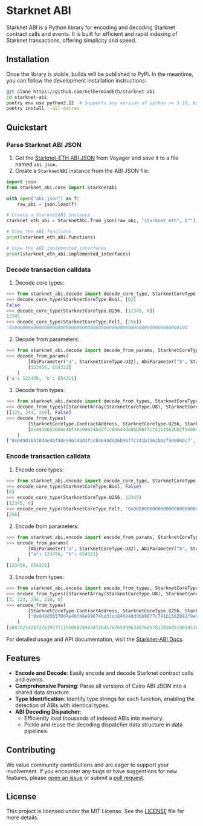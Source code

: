 # Starknet ABI

Starknet ABI is a Python library for encoding and decoding Starknet contract calls and events. It is built for efficient and rapid indexing of Starknet transactions, offering simplicity and speed.

## Installation

Once the library is stable, builds will be published to PyPi. In the meantime, you can follow the development installation instructions:

```bash
git clone https://github.com/nethermindEth/starknet-abi
cd starknet-abi
poetry env use python3.12  # Supports any version of python >= 3.10, but 3.12 is the fastest
poetry install --all-extras
```

## Quickstart

### Parse Starknet ABI JSON

1. Get the [Starknet-ETH ABI JSON](https://voyager.online/class/0x05ffbcfeb50d200a0677c48a129a11245a3fc519d1d98d76882d1c9a1b19c6ed) from Voyager and save it to a file named `abi.json`.
2. Create a `StarknetABI` instance from the ABI JSON file:

```python
import json
from starknet_abi.core import StarknetAbi

with open("abi.json") as f:
    raw_abi = json.load(f)

# Create a StarknetABI instance
starknet_eth_abi = StarknetAbi.from_json(raw_abi, "starknet_eth", b"")

# View the ABI functions
print(starknet_eth_abi.functions)

# View the ABI implemented interfaces
print(starknet_eth_abi.implemented_interfaces)
```

### Decode transaction calldata

1. Decode core types:

```python
>>> from starknet_abi.decode import decode_core_type, StarknetCoreType
>>> decode_core_type(StarknetCoreType.Bool, [0])
False
>>> decode_core_type(StarknetCoreType.U256, [12345, 0])
12345
>>> decode_core_type(StarknetCoreType.Felt, [256])
'0x0000000000000000000000000000000000000000000000000000000000000100'
```

2. Decode from parameters:

```python
>>> from starknet_abi.decode import decode_from_params, StarknetCoreType, AbiParameter
>>> decode_from_params(
        [AbiParameter("a", StarknetCoreType.U32), AbiParameter("b", StarknetCoreType.U32)],
        [123456, 654321]
    )
{'a': 123456, 'b': 654321}
```

3. Decode from types:

```python
>>> from starknet_abi.decode import decode_from_types, StarknetCoreType, StarknetArray
>>> decode_from_types([StarknetArray(StarknetCoreType.U8), StarknetCoreType.Bool], [3, 123, 244, 210, 0])
[[123, 244, 210], False]
>>> decode_from_types(
        [StarknetCoreType.ContractAddress, StarknetCoreType.U256, StarknetCoreType.Bool],
        [0x49d36570d4e46f48e99674bd3fcc84644ddd6b96f7c741b1562b82f9e004dc7, 250_000, 0, 1]
    )
['0x049d36570d4e46f48e99674bd3fcc84644ddd6b96f7c741b1562b82f9e004dc7', 250000, True]
```

### Encode transaction calldata

1. Encode core types:

```python
>>> from starknet_abi.encode import encode_core_type, StarknetCoreType
>>> encode_core_type(StarknetCoreType.Bool, False)
[0]
>>> encode_core_type(StarknetCoreType.U256, 12345)
[12345, 0]
>>> encode_core_type(StarknetCoreType.Felt, "0x0000000000000000000000000000000000000000000000000000000000000100")
[256]
```

2. Encode from parameters:

```python
>>> from starknet_abi.encode import encode_from_params, StarknetCoreType, AbiParameter
>>> encode_from_params(
        [AbiParameter("a", StarknetCoreType.U32), AbiParameter("b", StarknetCoreType.U32)],
        {"a": 123456, "b": 654321}
    )
[123456, 654321]
```

3. Encode from types:

```python
>>> from starknet_abi.encode import encode_from_types, StarknetCoreType, StarknetArray
>>> encode_from_types([StarknetArray(StarknetCoreType.U8), StarknetCoreType.Bool], [[123, 244, 210], False])
[3, 123, 244, 210, 0]
>>> encode_from_types(
        [StarknetCoreType.ContractAddress, StarknetCoreType.U256, StarknetCoreType.Bool],
        ["0x049d36570d4e46f48e99674bd3fcc84644ddd6b96f7c741b1562b82f9e004dc7", 250000, True]
    )
[2087021424722619777119509474943472645767659996348769578120564519014510906823, 250000, 0, 1]
```

For detailed usage and API documentation, visit the [Starknet-ABI Docs](https://nethermindEth.github.io/starknet-abi).

## Features

- **Encode and Decode**: Easily encode and decode Starknet contract calls and events.
- **Comprehensive Parsing**: Parse all versions of Cairo ABI JSON into a shared data structure.
- **Type Identification**: Identify type strings for each function, enabling the detection of ABIs with identical types.
- **ABI Decoding Dispatcher**:
  - Efficiently load thousands of indexed ABIs into memory.
  - Pickle and reuse the decoding dispatcher data structure in data pipelines.

## Contributing

We value community contributions and are eager to support your involvement. If you encounter any bugs or have suggestions for new features, please [open an issue](https://github.com/NethermindEth/starknet-abi/issues/new) or submit a [pull request](https://github.com/NethermindEth/starknet-abi/pulls).

## License

This project is licensed under the MIT License. See the [LICENSE](LICENSE) file for more details.
